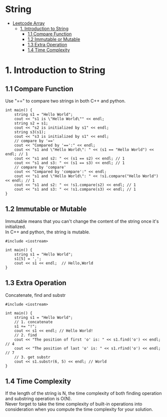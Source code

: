 # String
<!-- GFM-TOC -->
* [Leetcode Array](#Array)
    * [1. Introduction to String](#1-Introduction-to-String)
       * [1.1 Compare Function](#11-Compare-Function)
       * [1.2 Immutable or Mutable](#12-Immutable-or-Mutable)
       * [1.3 Extra Operation](#13-Extra-Operation)
       * [1.4 Time Complexity](#14-Time-Complexity)
<!-- GFM-TOC -->


# 1. Introduction to String
## 1.1 Compare Function
Use "==" to compare two strings in both C++ and python.
```
int main() {
    string s1 = "Hello World";
    cout << "s1 is \"Hello World\"" << endl;
    string s2 = s1;
    cout << "s2 is initialized by s1" << endl;
    string s3(s1);
    cout << "s3 is initialized by s1" << endl;
    // compare by '=='
    cout << "Compared by '==':" << endl;
    cout << "s1 and \"Hello World\": " << (s1 == "Hello World") << endl; // 1
    cout << "s1 and s2: " << (s1 == s2) << endl; // 1
    cout << "s1 and s3: " << (s1 == s3) << endl; // 1
    // compare by 'compare'
    cout << "Compared by 'compare':" << endl;
    cout << "s1 and \"Hello World\": " << !s1.compare("Hello World") << endl; // 1
    cout << "s1 and s2: " << !s1.compare(s2) << endl; // 1
    cout << "s1 and s3: " << !s1.compare(s3) << endl; // 1
}
```
## 1.2 Immutable or Mutable
Immutable means that you can't change the content of the string once it's initialized.\
In C++ and python, the string is mutable.
```
#include <iostream>

int main() {
    string s1 = "Hello World";
    s1[5] = ',';
    cout << s1 << endl;  // Hello,World
}
```
## 1.3 Extra Operation
Concatenate, find and substr
```
#include <iostream>

int main() {
    string s1 = "Hello World";
    // 1. concatenate
    s1 += "!";
    cout << s1 << endl; // Hello World!
    // 2. find
    cout << "The position of first 'o' is: " << s1.find('o') << endl; // 4
    cout << "The position of last 'o' is: " << s1.rfind('o') << endl; // 7
    // 3. get substr
    cout << s1.substr(6, 5) << endl; // World
}
```
## 1.4 Time Complexity
If the length of the string is N, the time complexity of both finding operation and substring operation is O(N).\
Never forget to take the time complexity of built-in operations into consideration when you compute the time complexity for your solution.






















